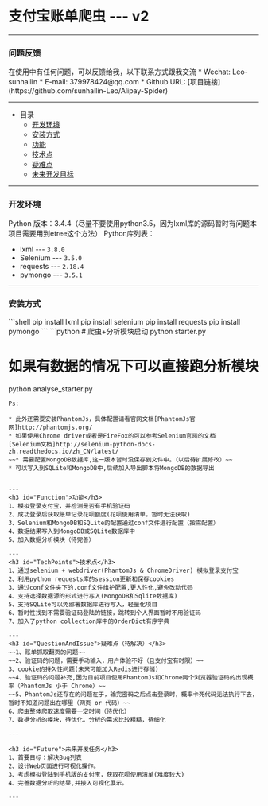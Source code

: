 # 支付宝账单爬虫 --- v2

---
<h3 id="Q&A">问题反馈</h3>
在使用中有任何问题，可以反馈给我，以下联系方式跟我交流
* Wechat: Leo-sunhailin
* E-mail: 379978424@qq.com
* Github URL: [项目链接](https://github.com/sunhailin-Leo/Alipay-Spider)

---
* 目录
    * [开发环境](#DevelopEnv)
    * [安装方式](#HowToInstall)
    * [功能](#Function)
    * [技术点](#TechPoints)
    * [疑难点](#QuestionAndIssue)
    * [未来开发目标](#Future)

---
<h3 id="DevelopEnv">开发环境</h3>
Python 版本：3.4.4（尽量不要使用python3.5，因为lxml库的源码暂时有问题本项目需要用到etree这个方法）
Python库列表：

* lxml --- `3.8.0`
* Selenium --- `3.5.0`
* requests --- `2.18.4`
* pymongo --- `3.5.1`

---

<h3 id="HowToInstall">安装方式</h3>
```shell
    pip install lxml
    pip install selenium
    pip install requests
    pip install pymongo
```
```python
# 爬虫+分析模块启动
python starter.py

# 如果有数据的情况下可以直接跑分析模块
python analyse_starter.py
```
Ps:

* 此外还需要安装PhantomJs，具体配置请看官网文档[PhantomJs官网]http://phantomjs.org/
* 如果使用Chrome driver或者是FireFox的可以参考Selenium官网的文档
[Selenium文档]http://selenium-python-docs-zh.readthedocs.io/zh_CN/latest/
~~* 需要配置MongoDB数据库,这一版本暂时没保存到文件中。（以后待扩展修改）~~
* 可以写入到SQLite和MongoDB中,后续加入导出脚本将MongoDB的数据导出


---
<h3 id="Function">功能</h3>
1、模拟登录支付宝，并检测是否有手机验证码
2、成功登录后获取账单记录花呗额度(花呗使用清单，暂时无法获取)
3、Selenium和MongoDB和SQLite的配置通过conf文件进行配置（按需配置）
4、数据结果写入到MongoDB或SQLite数据库中
5、加入数据分析模块（待完善）

---
<h3 id="TechPoints">技术点</h3>
1、通过selenium + webdriver(PhantomJs & ChromeDriver) 模拟登录支付宝
2、利用python requests库的session更新和保存cookies
3、通过conf文件夹下的.conf文件维护配置,更人性化,避免改动代码
4、支持选择数据源的形式进行写入(MongoDB和Sqlite数据库)
5、支持SQLite可以免部署数据库进行写入，轻量化项目
6、暂时性找到不需要验证码登陆的链接，跳转到个人界面暂时不用验证码
7、加入了python collection库中的OrderDict有序字典

---
<h3 id="QuestionAndIssue">疑难点（待解决）</h3>
~~1、账单抓取翻页的问题~~
~~2、验证码的问题，需要手动输入，用户体验不好（且支付宝有时限）~~
3、cookie的持久性问题(未来可能加入Redis进行存储)
~~4、验证码的问题补充,因为目前项目使用PhantomJs和Chrome两个浏览器验证码的出现概率（PhantomJs 小于 Chrome）~~
~~5、PhantomJs还存在的问题在于，输完密码之后点击登录时，概率卡死代码无法执行下去，暂时不知道问题出在哪里（网页 or 代码）~~
6、爬虫整体爬取速度需要一定时间（待优化）
7、数据分析的模块，待优化。分析的需求比较粗糙，待细化

---

<h3 id="Future">未来开发任务</h3>
1、首要目标：解决Bug列表
2、设计Web页面进行可视化操作。
3、考虑模拟登陆到手机版的支付宝，获取花呗使用清单(难度较大)
4、完善数据分析的结果,并接入可视化展示。

---
